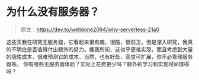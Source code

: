 # 为什么没有服务器？

> 原文：<https://dev.to/welldone2094/why-serverless-21a0>

这些天我在研究无服务器，它看起来很有趣，很酷，很前卫，但是深入研究，我真的不明白是否值得付出额外的努力。据我所知，这似乎更难实现，而且考虑到大量的隐性成本，很难预测它的成本。当然，也有好处，高度可扩展，你不必管理服务器等。
你有哪些无服务器体验？实际上花费更少吗？额外的学习和实现时间值得吗？